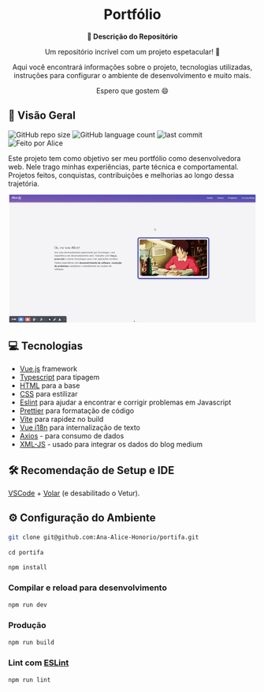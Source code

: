 <h1 align="center">Portfólio</h1>

<div align="center">
  <strong>🚀 Descrição do Repositório </strong>
</div>

<div align="center">
  <p>Um repositório incrível com um projeto espetacular! 🎉</p>
  <p>Aqui você encontrará informações sobre o projeto, tecnologias utilizadas, instruções para configurar o ambiente de desenvolvimento e muito mais.</p>
  <p>Espero que gostem 😄</p>
</div>

## 🔭 Visão Geral

![GitHub repo size](https://img.shields.io/github/repo-size/Ana-Alice-Honorio/portifa?style=for-the-badge)
![GitHub language count](https://img.shields.io/github/languages/count/Ana-Alice-Honorio/portifa?style=for-the-badge)
![last commit](https://img.shields.io/github/last-commit/Ana-Alice-Honorio/portifa?style=for-the-badge")
![Feito por Alice](https://img.shields.io/badge/feito-por%20Alice-D818A5")

Este projeto tem como objetivo ser meu portfólio como desenvolvedora web. Nele trago minhas experiências, parte técnica e comportamental. Projetos feitos, conquistas, contribuições e melhorias ao longo dessa trajetória.

<div  align="center">
  <img src="./public/images/portifa.gif" width="500px" />
</div>

## 💻 Tecnologias

- [Vue.js](https://vuejs.org/guide/quick-start.html) framework
- [Typescript](https://www.typescriptlang.org/) para tipagem
- [HTML](https://developer.mozilla.org/pt-BR/docs/Web/HTML) para a base
- [CSS](https://www.w3schools.com/cssref/index.php) para estilizar
- [Eslint](https://eslint.org/) para ajudar a encontrar e corrigir problemas em Javascript
- [Prettier](https://prettier.io/) para formatação de código
- [Vite](https://vite.dev/guide/) para rapidez no build
- [Vue i18n](https://vue-i18n.intlify.dev/) para internalização de texto
- [Axios](https://www.npmjs.com/package/axios) - para consumo de dados
- [XML-JS](https://www.npmjs.com/package/xml-js) - usado para integrar os dados do blog medium

## 🛠 Recomendação de Setup e IDE

[VSCode](https://code.visualstudio.com/) + [Volar](https://marketplace.visualstudio.com/items?itemName=Vue.volar) (e desabilitado o Vetur).

## ⚙️ Configuração do Ambiente

```sh
git clone git@github.com:Ana-Alice-Honorio/portifa.git
```

```
cd portifa
```

```sh
npm install
```

### Compilar e reload para desenvolvimento

```sh
npm run dev
```

### Produção

```sh
npm run build
```

### Lint com [ESLint](https://eslint.org/)

```sh
npm run lint
```

